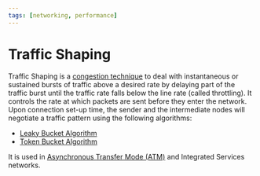 ```yaml
---
tags: [networking, performance]
---
```


# Traffic Shaping

Traffic Shaping is a [congestion technique](202304261436.md) to deal with
instantaneous or sustained bursts of traffic above a desired rate by delaying
part of the traffic burst until the traffic rate falls below the line rate
(called throttling). It controls the rate at which packets are sent before they
enter the network. Upon connection set-up time, the sender and the intermediate
nodes will negotiate a traffic pattern using the following algorithms:
- [Leaky Bucket Algorithm](202305171656.md)
- [Token Bucket Algorithm](202305171706.md)

It is used in [Asynchronous Transfer Mode (ATM)](202209221012.md) and
Integrated Services networks.
